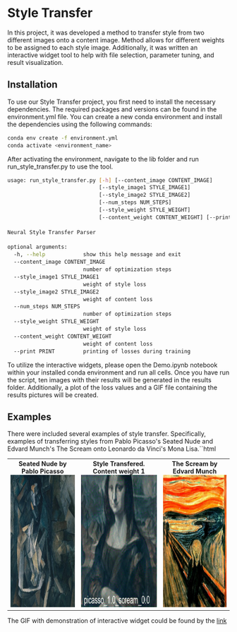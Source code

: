 # Style Transfer
In this project, it was developed a method to transfer style from two different images onto a content image. 
Method allows for different weights to be assigned to each style image. 
Additionally, it was written an interactive widget tool to help with file selection, parameter tuning, and result visualization.

## Installation
To use our Style Transfer project, you first need to install the necessary dependencies. The required packages and versions can be found in the environment.yml file. You can create a new conda environment and install the dependencies using the following commands:

```bash
conda env create -f environment.yml
conda activate <environment_name>
```
After activating the environment, navigate to the lib folder and run run_style_transfer.py to use the tool.

```bash
usage: run_style_transfer.py [-h] [--content_image CONTENT_IMAGE]
                             [--style_image1 STYLE_IMAGE1]
                             [--style_image2 STYLE_IMAGE2]
                             [--num_steps NUM_STEPS]
                             [--style_weight STYLE_WEIGHT]
                             [--content_weight CONTENT_WEIGHT] [--print PRINT]

Neural Style Transfer Parser

optional arguments:
  -h, --help            show this help message and exit
  --content_image CONTENT_IMAGE
                        number of optimization steps
  --style_image1 STYLE_IMAGE1
                        weight of style loss
  --style_image2 STYLE_IMAGE2
                        weight of content loss
  --num_steps NUM_STEPS
                        number of optimization steps
  --style_weight STYLE_WEIGHT
                        weight of style loss
  --content_weight CONTENT_WEIGHT
                        weight of content loss
  --print PRINT         printing of losses during training
```
To utilize the interactive widgets, please open the Demo.ipynb notebook within your installed conda environment and run all cells. 
Once you have run the script, ten images with their results will be generated in the results folder. 
Additionally, a plot of the loss values and a GIF file containing the results pictures will be created.
## Examples
There were included several examples of style transfer.
Specifically, examples of transferring styles from Pablo Picasso's Seated Nude and Edvard Munch's The Scream onto Leonardo da Vinci's Mona Lisa.``html
<table>
  <tr>
    <td align="center">
        <b>Seated Nude by Pablo Picasso</b>
        <img src="demofiles/picasso.jpg" width="300" height="300"><br>
    </td>
    <td align="center">
        <b>Style Transfered. Content weight 1</b>
        <img src="demofiles/cont1.gif" width="300" height="300"><br>
    </td>
    <td align="center">
        <b>The Scream by Edvard Munch</b>
        <img src="demofiles/scream.jpg" width="300" height="300"><br>
    </td>
  </tr>
</table>

The GIF with demonstration of interactive widget could be found by the [link](demofiles/cropped_style_transfer.gif)

